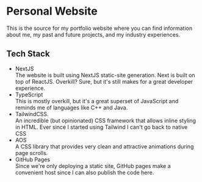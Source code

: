 # Personal Website

This is the source for my portfolio website where you can find information about me, my past and future projects, and my industry experiences. 

## Tech Stack

- NextJS  
The website is built using NextJS static-site generation. Next is built on top of ReactJS. Overkill? Sure, but it's still makes for a great developer experience.
- TypeScript  
This is mostly overkill, but it's a great superset of JavaScript and reminds me of languages like C++ and Java. 
- TailwindCSS.  
An incredible (but opinionated) CSS framework that allows inline styling in HTML. Ever since I started using Tailwind I can't go back to native CSS
- AOS  
A CSS library that provides very clean and attractive animations during page scrolls.
- GitHub Pages  
Since we're only deploying a static site, GitHub pages make a convenient host since I can also publish the code here.
